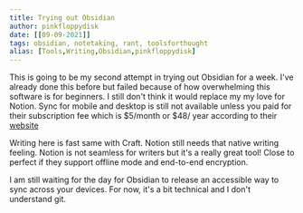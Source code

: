 ```yaml
---
title: Trying out Obsidian
author: pinkfloppydisk
date: [[09-09-2021]]
tags: obsidian, notetaking, rant, toolsforthought
alias: [Tools,Writing,Obsidian,pinkfloppydisk]
---
```


This is going to be my second attempt in trying out Obsidian for a week. I've already done this before but failed because of how overwhelming this software is for beginners. I still don't think it would replace my my love for Notion. Sync for mobile and desktop is still not available unless you paid for their subscription fee which is $5/month or $48/ year according to their [website](https://obsidian.md/sync)

Writing here is fast same with Craft. Notion still needs that native writing feeling. Notion is not seamless for writers but it's a really great tool! Close to perfect if they support offline mode and end-to-end encryption. 

I am still waiting for the day for Obsidian to release an accessible way to sync across your devices. For now, it's a bit technical and I don't understand git. 